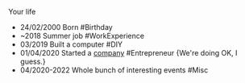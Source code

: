 Your life

- 24/02/2000 Born #Birthday
- ~2018 Summer job #WorkExperience
- 03/2019 Built a computer #DIY
- 01/04/2020 Started a [company](http://en.wikipedia.org/wiki/Apple_Inc. "Apple Inc.") #Entrepreneur {We're doing OK, I guess.}
- 04/2020-2022 Whole bunch of interesting events #Misc

